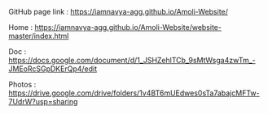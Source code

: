 GitHub page link : https://iamnavya-agg.github.io/Amoli-Website/

Home : https://iamnavya-agg.github.io/Amoli-Website/website-master/index.html

Doc : https://docs.google.com/document/d/1_JSHZehlTCb_9sMtWsga4zwTm_-JMEoRcSGpDKErQp4/edit

Photos : https://drive.google.com/drive/folders/1v4BT6mUEdwes0sTa7abajcMFTw-7UdrW?usp=sharing
